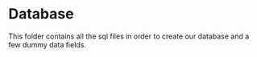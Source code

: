 # Database

This folder contains all the sql files in order to create our database and a few dummy data fields.  